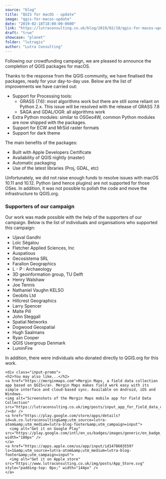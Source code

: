 ```yaml
---
source: "blog"
title: "QGIS for macOS - update"
image: "qgis-for-macos-update"
date: "2019-02-18T18:00:00-0600"
link: "https://lutraconsulting.co.uk/blog/2019/02/18/qgis-for-macos-update/"
draft: "true"
showcase: "planet"
folder: "lutragis"
author: "Lutra Consulting"
---
```


<p>Following our crowdfunding campaign, we are pleased to announce the completion of QGIS packages for macOS.</p>

<!-- more -->

<p>Thanks to the response from the QGIS community, we have finalised the packages, ready for your day-to-day use. Below are the list of improvements we have carried out:</p>

<ul>
  <li>Support for Processing tools:
    <ul>
      <li>GRASS (7.6): most algorithms work but there are still some reliant on Python 2.x. This issue will be resolved with the release of GRASS 7.8</li>
      <li>SAGA and GDAL/OGR: all algorithms work</li>
    </ul>
  </li>
  <li>Extra Python modules: similar to OSGeo4W, common Python modules are now shipped with the packages.</li>
  <li>Support for ECW and MrSid raster formats</li>
  <li>Support for dark theme</li>
</ul>

<p>The main benefits of the packages:</p>
<ul>
  <li>Built with Apple Developers Certificate</li>
  <li>Availability of QGIS nightly (master)</li>
  <li>Automatic packaging</li>
  <li>Use of the latest libraries (Proj, GDAL, etc)</li>
</ul>

<p>Unfortunately, we did not raise enough funds to resolve issues with macOS 10.11 and 10.12. Python (and hence plugins) are not supported for those OSes. In addition, it was not possible to polish the code and move the infrastructure to QGIS.org.</p>

<h3 id="supporters-of-our-campaign">Supporters of our campaign</h3>

<p>Our work was made possible with the help of the supporters of our campaign. Below is the list of individuals and organisations who supported this campaign:</p>
<ul>
  <li>Ujaval Gandhi</li>
  <li>Loïc Ségalou</li>
  <li>Fletcher Applied Sciences, Inc</li>
  <li>Auspatious</li>
  <li>Gecosistema SRL</li>
  <li>Farallon Geographics</li>
  <li>L - P : Archaeology</li>
  <li>3D geoinformation group, TU Delft</li>
  <li>Henry Walshaw</li>
  <li>Joe Tennis</li>
  <li>Nathaniel Vaughn KELSO</li>
  <li>Geobits Ltd</li>
  <li>Hillcrest Geographics</li>
  <li>Larry Spencer</li>
  <li>Malte Pill</li>
  <li>John Steggall</li>
  <li>Spatial Networks</li>
  <li>Dogwood Geospatial</li>
  <li>Hugh Saalmans</li>
  <li>Ryan Cooper</li>
  <li>QGIS Usergroup Denmark</li>
  <li>LuminFire</li>
</ul>

<p>In addition, there were individuals who donated directly to QGIS.org for this work.</p>

    <div class="input-promo">
    <h2>You may also like...</h2>
    <a href="https://merginmaps.com">Mergin Maps, a field data collection app based on QGIS</a>. Mergin Maps makes field work easy with its simple interface and cloud-based sync. Available on Android, iOS and Windows.
    <img alt="Screenshots of the Mergin Maps mobile app for Field Data Collection" src="https://lutraconsulting.co.uk/img/posts/input_app_for_field_data_collection.jpg" /><br />
    <a href="https://play.google.com/store/apps/details?id=uk.co.lutraconsulting&amp;utm_source=lutra-atom&amp;utm_medium=lutra-blog-footer&amp;utm_campaign=input">
      <img alt="Get it on Google Play" src="https://play.google.com/intl/en_us/badges/images/generic/en_badge_web_generic.png" width="180px" />
    </a>
    <a href="https://apps.apple.com/us/app/input/id1478603559?ls=1&amp;utm_source=lutra-atom&amp;utm_medium=lutra-blog-footer&amp;utm_campaign=input">
      <img alt="Get it on Apple store" src="https://www.lutraconsulting.co.uk/img/posts/App_Store.svg" style="padding-top: 0px;" width="144px" />
    </a>
  </div>
